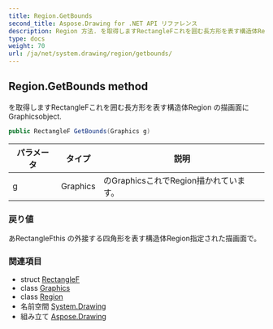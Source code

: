 ```yaml
---
title: Region.GetBounds
second_title: Aspose.Drawing for .NET API リファレンス
description: Region 方法. を取得しますRectangleFこれを囲む長方形を表す構造体Region の描画面にGraphicsobject.
type: docs
weight: 70
url: /ja/net/system.drawing/region/getbounds/
---
```

## Region.GetBounds method

を取得しますRectangleFこれを囲む長方形を表す構造体Region の描画面にGraphicsobject.

```csharp
public RectangleF GetBounds(Graphics g)
```

| パラメータ | タイプ | 説明 |
| --- | --- | --- |
| g | Graphics | のGraphicsこれでRegion描かれています。 |

### 戻り値

あRectangleFthis の外接する四角形を表す構造体Region指定された描画面で。

### 関連項目

* struct [RectangleF](../../rectanglef/)
* class [Graphics](../../graphics/)
* class [Region](../)
* 名前空間 [System.Drawing](../../region/)
* 組み立て [Aspose.Drawing](../../../)


